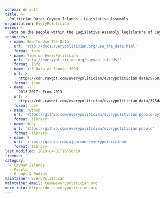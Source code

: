 ```yaml
---
schema: default
title: >-
  Politician Data: Cayman Islands — Legislative Assembly
organization: EveryPolitician
notes: >-
  Data on the people within the Legislative Assembly legislature of Cayman Islands.
resources:
  - name: How To Use The Data
    url: 'http://docs.everypolitician.org/use_the_data.html'
    format: info
  - name: View on EveryPolitician
    url: 'http://everypolitician.org/cayman-islands/'
    format: info
  - name: All Data as Popolo JSON
    url: >-
      https://cdn.rawgit.com/everypolitician/everypolitician-data/57691c45f32491cd9de8a5e4cba98976e1021ed9/data/Cayman_Islands/Legislative_Assembly/ep-popolo-v1.0.json
    format: json
  - name: >-
      2013–2017: From 2013
    url: >-
      https://cdn.rawgit.com/everypolitician/everypolitician-data/375d40187c55afb7022605c5249385734dd5ef79/data/Cayman_Islands/Legislative_Assembly/term-2013.csv
    format: csv
  - name: Python
    url: 'https://github.com/everypolitician/everypolitician-popolo-python'
    format: library
  - name: Ruby
    url: 'https://github.com/everypolitician/everypolitician-popolo'
    format: library
  - name: R
    url: 'https://github.com/ajparsons/everypoliticianR'
    format: library
last_modified: 2019-04-01T16:58:10
license: ''
category:
  - Cayman Islands
  - People
  - Groups & Bodies
maintainer: EveryPolitician
maintainer_email: team@everypolitician.org
more_info: http://docs.everypolitician.org
---
```

